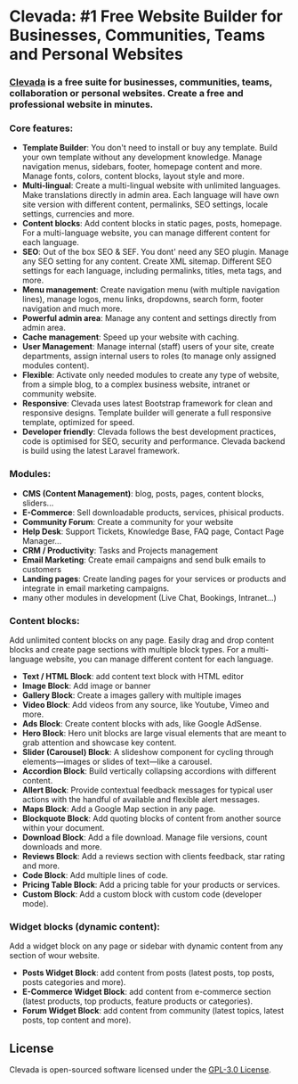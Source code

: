 # Clevada: #1 Free Website Builder for Businesses, Communities, Teams and Personal Websites

### [Clevada](https://clevada.com) is a free suite for businesses, communities, teams, collaboration or personal websites. Create a free and professional website in minutes.

### Core features:
- **Template Builder**: You don't need to install or buy any template. Build your own template without any development knowledge. Manage navigation menus, sidebars, footer, homepage content and more. Manage fonts, colors, content blocks, layout style and more.
- **Multi-lingual**: Create a multi-lingual website with unlimited languages. Make translations directly in admin area. Each language will have own site version with different content, permalinks, SEO settings, locale settings, currencies and more.
- **Content blocks**: Add content blocks in static pages, posts, homepage. For a multi-language website, you can manage different content for each language.
- **SEO**: Out of the box SEO & SEF. You dont' need any SEO plugin. Manage any SEO setting for any content. Create XML sitemap. Different SEO settings for each language, including permalinks, titles, meta tags, and more.
- **Menu management**: Create navigation menu (with multiple navigation lines), manage logos, menu links, dropdowns, search form, footer navigation and much more.
- **Powerful admin area**: Manage any content and settings directly from admin area.
- **Cache management**: Speed up your website with caching.
- **User Management**: Manage internal (staff) users of your site, create departments, assign internal users to roles (to manage only assigned modules content).
- **Flexible**: Activate only needed modules to create any type of website, from a simple blog, to a complex business website, intranet or community website.
- **Responsive**: Clevada uses latest Bootstrap framework for clean and responsive designs. Template builder will generate a full responsive template, optimized for speed.
- **Developer friendly**: Clevada follows the best development practices, code is optimised for SEO, security and performance. Clevada backend is build using the latest Laravel framework.

### Modules:
- **CMS (Content Management)**: blog, posts, pages, content blocks, sliders...
- **E-Commerce**: Sell downloadable products, services, phisical products.
- **Community Forum**: Create a community for your website
- **Help Desk**: Support Tickets, Knowledge Base, FAQ page, Contact Page Manager...
- **CRM / Productivity**: Tasks and Projects management
- **Email Marketing**: Create email campaigns and send bulk emails to customers
- **Landing pages**: Create landing pages for your services or products and integrate in email marketing campaigns.
- many other modules in development (Live Chat, Bookings, Intranet...)

### Content blocks:
Add unlimited content blocks on any page. Easily drag and drop content blocks and create page sections with multiple block types.
For a multi-language website, you can manage different content for each language.
- **Text / HTML Block**: add content text block with HTML editor
- **Image Block**: Add image or banner
- **Gallery Block**: Create a images gallery with multiple images
- **Video Block**: Add videos from any source, like Youtube, Vimeo and more.
- **Ads Block**: Create content blocks with ads, like Google AdSense.
- **Hero Block**: Hero unit blocks are large visual elements that are meant to grab attention and showcase key content.
- **Slider (Carousel) Block**: A slideshow component for cycling through elements—images or slides of text—like a carousel.
- **Accordion Block**: Build vertically collapsing accordions with different content.
- **Allert Block**: Provide contextual feedback messages for typical user actions with the handful of available and flexible alert messages.
- **Maps Block**: Add a Google Map section in any page.
- **Blockquote Block**: Add quoting blocks of content from another source within your document. 
- **Download Block**: Add a file download. Manage file versions, count downloads and more.
- **Reviews Block**: Add a reviews section with clients feedback, star rating and more.
- **Code Block**: Add multiple lines of code. 
- **Pricing Table Block**: Add a pricing table for your products or services.
- **Custom Block**: Add a custom block with custom code (developer mode).

### Widget blocks (dynamic content):
Add a widget block on any page or sidebar with dynamic content from any section of wour website.
- **Posts Widget Block**: add content from posts (latest posts, top posts, posts categories and more).
- **E-Commerce Widget Block**: add content from e-commerce section (latest products, top products, feature products or categories).
- **Forum Widget Block**: add content from community (latest topics, latest posts, top content and more).

## License
Clevada is open-sourced software licensed under the [GPL-3.0 License](https://opensource.org/licenses/GPL-3.0).
